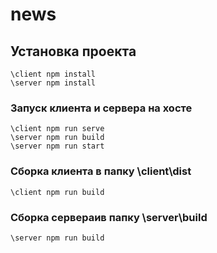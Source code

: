 # news

## Установка проекта
```
\client npm install
\server npm install
```

### Запуск клиента и сервера на хосте
```
\client npm run serve
\server npm run build
\server npm run start
```

### Сборка клиента в папку \client\dist
```
\client npm run build
```

### Сборка сервераив папку \server\build
```
\server npm run build
```